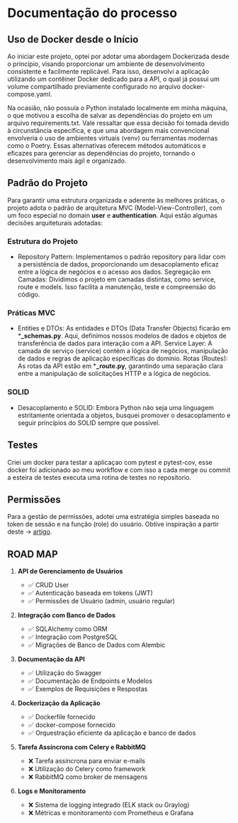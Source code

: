 # Documentação do processo

## Uso de Docker desde o Início
Ao iniciar este projeto, optei por adotar uma abordagem Dockerizada desde o princípio, visando proporcionar um ambiente de desenvolvimento consistente e facilmente replicável. Para isso, desenvolvi a aplicação utilizando um contêiner Docker dedicado para a API, o qual já possui um volume compartilhado previamente configurado no arquivo docker-compose.yaml.

Na ocasião, não possuía o Python instalado localmente em minha máquina, o que motivou a escolha de salvar as dependências do projeto em um arquivo requirements.txt. Vale ressaltar que essa decisão foi tomada devido à circunstância específica, e que uma abordagem mais convencional envolveria o uso de ambientes virtuais (venv) ou ferramentas modernas como o Poetry. Essas alternativas oferecem métodos automáticos e eficazes para gerenciar as dependências do projeto, tornando o desenvolvimento mais ágil e organizado.

## Padrão do Projeto
Para garantir uma estrutura organizada e aderente às melhores práticas, o projeto adota o padrão de arquitetura MVC (Model-View-Controller), com um foco especial no domain **user** e **authentication**. Aqui estão algumas decisões arquiteturais adotadas:

### Estrutura do Projeto
- Repository Pattern: Implementamos o padrão repository para lidar com a persistência de dados, proporcionando um desacoplamento eficaz entre a lógica de negócios e o acesso aos dados.
Segregação em Camadas: Dividimos o projeto em camadas distintas, como service, route e models. Isso facilita a manutenção, teste e compreensão do código.
### Práticas MVC
- Entities e DTOs: As entidades e DTOs (Data Transfer Objects) ficarão em ***_schemas.py**. Aqui, definimos nossos modelos de dados e objetos de transferência de dados para interação com a API.
Service Layer: A camada de serviço (service) contém a lógica de negócios, manipulação de dados e regras de aplicação específicas do domínio.
Rotas (Routes): As rotas da API estão em ***_route.py**, garantindo uma separação clara entre a manipulação de solicitações HTTP e a lógica de negócios.

### SOLID
- Desacoplamento e SOLID: Embora Python não seja uma linguagem estritamente orientada a objetos, busquei promover o desacoplamento e seguir princípios do SOLID sempre que possível.

## Testes 
Criei um docker para testar a aplicaçao com pytest e pytest-cov, esse docker foi adicionado ao meu workflow e com isso a cada merge ou commit a esteira de testes executa uma rotina de testes no repositorio.

## Permissões 
Para a gestão de permissões, adotei uma estratégia simples baseada no token de sessão e na função (role) do usuário. Obtive inspiração a partir deste -> [artigo](https://dev.to/moadennagi/role-based-access-control-using-fastapi-h59).


## ROAD MAP

1. **API de Gerenciamento de Usuários**
   - ✅ CRUD User
   - ✅ Autenticação baseada em tokens (JWT) 
   - ✅ Permissões de Usuário (admin, usuário regular)

2. **Integração com Banco de Dados**
   - ✅ SQLAlchemy como ORM
   - ✅ Integração com PostgreSQL
   - ✅ Migrações de Banco de Dados com Alembic

3. **Documentação da API**
   - ✅ Utilização do Swagger
   - ✅ Documentação de Endpoints e Modelos
   - ✅ Exemplos de Requisições e Respostas

4. **Dockerização da Aplicação**
   - ✅ Dockerfile fornecido
   - ✅ docker-compose fornecido
   - ✅ Orquestração eficiente da aplicação e banco de dados

5. **Tarefa Assíncrona com Celery e RabbitMQ**
   - ❌ Tarefa assíncrona para enviar e-mails
   - ❌ Utilização do Celery como framework
   - ❌ RabbitMQ como broker de mensagens

6. **Logs e Monitoramento**
   - ❌ Sistema de logging integrado (ELK stack ou Graylog)
   - ❌ Métricas e monitoramento com Prometheus e Grafana